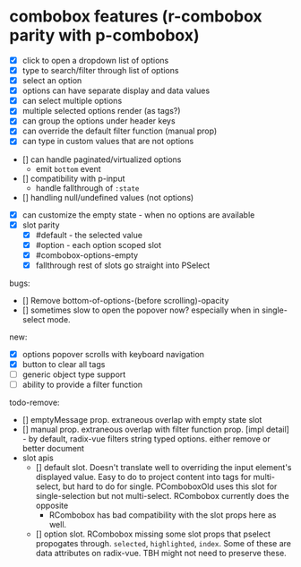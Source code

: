 # combobox features (r-combobox parity with p-combobox)

- [x] click to open a dropdown list of options
- [x] type to search/filter through list of options
- [x] select an option
- [x] options can have separate display and data values
- [x] can select multiple options
- [x] multiple selected options render (as tags?)
- [x] can group the options under header keys
- [x] can override the default filter function (manual prop)
- [x] can type in custom values that are not options
- [] can handle paginated/virtualized options
  - emit `bottom` event
- [] compatibility with p-input
  - handle fallthrough of `:state`
- [] handling null/undefined values (not options)
- [x] can customize the empty state - when no options are available
- [x] slot parity
  - [x] #default - the selected value
  - [x] #option - each option scoped slot
  - [x] #combobox-options-empty
  - [x] fallthrough rest of slots go straight into PSelect

bugs:

- [] Remove bottom-of-options-(before scrolling)-opacity
- [] sometimes slow to open the popover now? especially when in single-select mode.

new:

- [x] options popover scrolls with keyboard navigation
- [x] button to clear all tags
- [ ] generic object type support
- [ ] ability to provide a filter function

todo-remove:

- [] emptyMessage prop. extraneous overlap with empty state slot
- [] manual prop. extraneous overlap with filter function prop. [impl detail] - by default, radix-vue filters string typed options. either remove or better document
- slot apis
  - [] default slot. Doesn't translate well to overriding the input element's displayed value. Easy to do to project content into tags for multi-select, but hard to do for single. PComboboxOld uses this slot for single-selection but not multi-select. RCombobox currently does the opposite
    - RCombobox has bad compatibility with the slot props here as well.
  - [] option slot. RCombobox missing some slot props that pselect propogates through. `selected`, `highlighted`, `index`. Some of these are data attributes on radix-vue. TBH might not need to preserve these.
